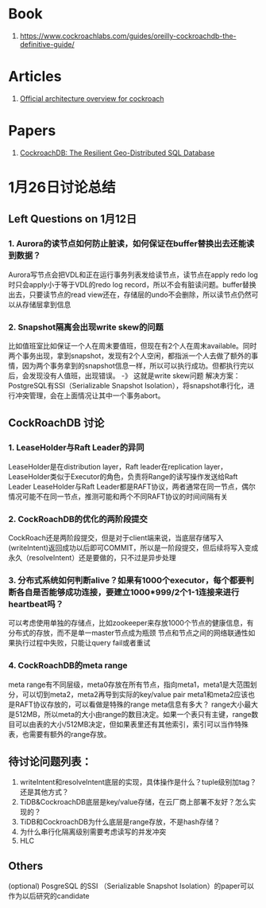 # Book
1. https://www.cockroachlabs.com/guides/oreilly-cockroachdb-the-definitive-guide/

# Articles
1. [Official architecture overview for cockroach](https://www.cockroachlabs.com/docs/stable/architecture/overview.html)


# Papers
1. [CockroachDB: The Resilient Geo-Distributed SQL Database](https://dl.acm.org/doi/pdf/10.1145/3318464.3386134)

# 1月26日讨论总结


## Left Questions on 1月12日 
### 1. Aurora的读节点如何防止脏读，如何保证在buffer替换出去还能读到数据？
Aurora写节点会把VDL和正在运行事务列表发给读节点，读节点在apply redo log时只会apply小于等于VDL的redo log record，所以不会有脏读问题。buffer替换出去，只要读节点的read view还在，存储层的undo不会删除，所以读节点仍然可以从存储层拿到信息

### 2. Snapshot隔离会出现write skew的问题
比如值班室比如保证一个人在周末要值班，但现在有2个人在周末available。同时两个事务出现，拿到snapshot，发现有2个人空闲，都指派一个人去做了额外的事情，因为两个事务拿到的snapshot信息一样，所以可以执行成功。但都执行完以后，会发现没有人值班，出现错误。 -》 这就是write skew问题
解决方案：PostgreSQL有SSI（Serializable Snapshot Isolation），将snapshot串行化，进行冲突管理，会在上面情况让其中一个事务abort。

## CockRoachDB 讨论
### 1. LeaseHolder与Raft Leader的异同
LeaseHolder是在distribution layer，Raft leader在replication layer，LeaseHolder类似于Executor的角色，负责将Range的读写操作发送给Raft Leader
LeaseHolder与Raft Leader都是RAFT协议，两者通常在同一节点，偶尔情况可能不在同一节点，推测可能和两个不同RAFT协议的时间间隔有关


### 2. CockRoachDB的优化的两阶段提交
CockRoach还是两阶段提交，但是对于client端来说，当底层存储写入(writeIntent)返回成功以后即可COMMIT，所以是一阶段提交，但后续将写入变成永久（resolveIntent）还是要做的，只不过是异步处理

### 3. 分布式系统如何判断alive？如果有1000个executor，每个都要判断各自是否能够成功连接，要建立1000*999/2个1-1连接来进行heartbeat吗？
可以考虑使用单独的存储点，比如zookeeper来存放1000个节点的健康信息，有分布式的存放，而不是单一master节点成为瓶颈
节点和节点之间的网络联通性如果执行过程中失败，只能让query fail或者重试

### 4. CockRoachDB的meta range
meta range有不同层级，meta0存放在所有节点，指向meta1，meta1是大范围划分，可以切到meta2，meta2再导到实际的key/value pair
meta1和meta2应该也是RAFT协议存放的，可以看做是特殊的range
meta信息有多大？ range大小最大是512MB，所以meta的大小由range的数目决定。如果一个表只有主键，range数目可以由表的大小/512MB决定，但如果表里还有其他索引，索引可以当作特殊表，也需要有额外的range存放。


## 待讨论问题列表： 
1. writeIntent和resolveIntent底层的实现，具体操作是什么？tuple级别加tag？还是其他方式？
2. TiDB&CockroachDB底层是key/value存储，在云厂商上部署不友好？怎么实现的？ 
3. TiDB和CockroachDB为什么底层是range存放，不是hash存储？
4. 为什么串行化隔离级别需要考虑读写的并发冲突
5. HLC

## Others
(optional) PosgreSQL 的SSI （Serializable Snapshot Isolation）的paper可以作为以后研究的candidate
